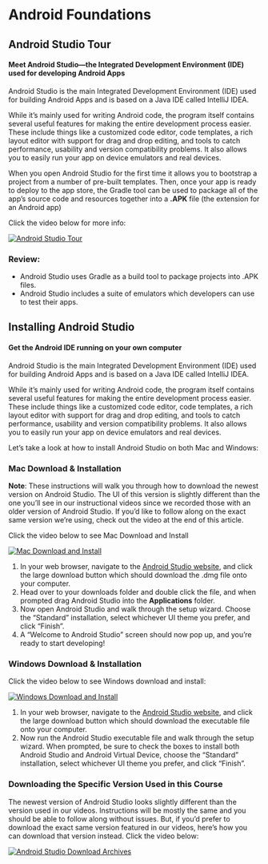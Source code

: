 # Android Foundations

## Android Studio Tour
#### Meet Android Studio—the Integrated Development Environment (IDE) used for developing Android Apps

Android Studio is the main Integrated Development Environment (IDE) used for building Android Apps and is based on a Java IDE called IntelliJ IDEA.

While it’s mainly used for writing Android code, the program itself contains several useful features for making the entire development process easier. These include things like a customized code editor, code templates, a rich layout editor with support for drag and drop editing, and tools to catch performance, usability and version compatibility problems. It also allows you to easily run your app on device emulators and real devices.

When you open Android Studio for the first time it allows you to bootstrap a project from a number of pre-built templates. Then, once your app is ready to deploy to the app store, the Gradle tool can be used to package all of the app’s source code and resources together into a **.APK** file (the extension for an Android app)

Click the video below for more info:

[![Android Studio Tour](http://img.youtube.com/vi/TYz3ASFhlPE/0.jpg)](http://www.youtube.com/watch?v=TYz3ASFhlPE "Android Studio Tour")

### Review:
- Android Studio uses Gradle as a build tool to package projects into .APK files.
- Android Studio includes a suite of emulators which developers can use to test their apps.

## Installing Android Studio
#### Get the Android IDE running on your own computer

Android Studio is the main Integrated Development Environment (IDE) used for building Android Apps and is based on a Java IDE called IntelliJ IDEA.

While it’s mainly used for writing Android code, the program itself contains several useful features for making the entire development process easier. These include things like a customized code editor, code templates, a rich layout editor with support for drag and drop editing, and tools to catch performance, usability and version compatibility problems. It also allows you to easily run your app on device emulators and real devices.

Let’s take a look at how to install Android Studio on both Mac and Windows:

### Mac Download & Installation

**Note**: These instructions will walk you through how to download the newest version on Android Studio. The UI of this version is slightly different than the one you’ll see in our instructional videos since we recorded those with an older version of Android Studio. If you’d like to follow along on the exact same version we’re using, check out the video at the end of this article.

Click the video below to see Mac Download and Install

[![Mac Download and Install](http://img.youtube.com/vi/COLa86dU2rg/0.jpg)](http://www.youtube.com/watch?v=COLa86dU2rg "Mac Download and Install")

1. In your web browser, navigate to the [Android Studio website](https://developer.android.com/studio), and click the large download button which should download the .dmg file onto your computer.
2. Head over to your downloads folder and double click the file, and when prompted drag Android Studio into the **Applications** folder.
3. Now open Android Studio and walk through the setup wizard. Choose the “Standard” installation, select whichever UI theme you prefer, and click “Finish”.
4. A “Welcome to Android Studio” screen should now pop up, and you’re ready to start developing!

### Windows Download & Installation

Click the video below to see Windows download and install:

[![Windows Download and Install](http://img.youtube.com/vi/wlpFwwCU_mc/0.jpg)](http://www.youtube.com/watch?v=wlpFwwCU_mc "Windows Download and Install")

1. In your web browser, navigate to the [Android Studio website](https://developer.android.com/studio), and click the large download button which should download the executable file onto your computer.
2. Now run the Android Studio executable file and walk through the setup wizard. When prompted, be sure to check the boxes to install both Android Studio and Android Virtual Device, choose the “Standard” installation, select whichever UI theme you prefer, and click “Finish”.

### Downloading the Specific Version Used in this Course

The newest version of Android Studio looks slightly different than the version used in our videos. Instructions will be mostly the same and you should be able to follow along without issues. But, if you’d prefer to download the exact same version featured in our videos, here’s how you can download that version instead. Click the video below:

[![Android Studio Download Archives](http://img.youtube.com/vi/mMlomIa-NMY/0.jpg)](http://www.youtube.com/watch?v=mMlomIa-NMY "Android Studio Download Archives")